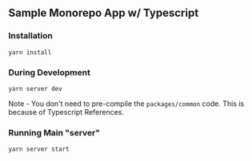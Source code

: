 ## Sample Monorepo App w/ Typescript

### Installation

`yarn install`


### During Development

`yarn server dev`

Note - You don't need to pre-compile the `packages/common` code.  This is because of Typescript References.

### Running Main "server"

`yarn server start`

